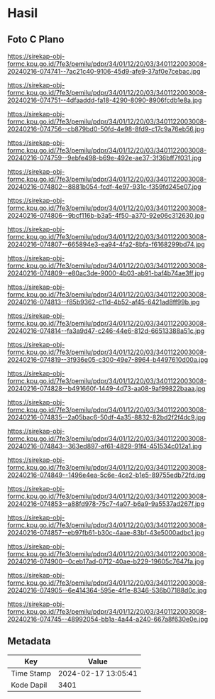 # Hasil

## Foto C Plano

https://sirekap-obj-formc.kpu.go.id/7fe3/pemilu/pdpr/34/01/12/20/03/3401122003008-20240216-074741--7ac21c40-9106-45d9-afe9-37af0e7cebac.jpg

https://sirekap-obj-formc.kpu.go.id/7fe3/pemilu/pdpr/34/01/12/20/03/3401122003008-20240216-074751--4dfaaddd-fa18-4290-8090-8906fcdb1e8a.jpg

https://sirekap-obj-formc.kpu.go.id/7fe3/pemilu/pdpr/34/01/12/20/03/3401122003008-20240216-074756--cb879bd0-50fd-4e98-8fd9-c17c9a76eb56.jpg

https://sirekap-obj-formc.kpu.go.id/7fe3/pemilu/pdpr/34/01/12/20/03/3401122003008-20240216-074759--9ebfe498-b69e-492e-ae37-3f36bff7f031.jpg

https://sirekap-obj-formc.kpu.go.id/7fe3/pemilu/pdpr/34/01/12/20/03/3401122003008-20240216-074802--8881b054-fcdf-4e97-931c-f359fd245e07.jpg

https://sirekap-obj-formc.kpu.go.id/7fe3/pemilu/pdpr/34/01/12/20/03/3401122003008-20240216-074806--9bcf116b-b3a5-4f50-a370-92e06c312630.jpg

https://sirekap-obj-formc.kpu.go.id/7fe3/pemilu/pdpr/34/01/12/20/03/3401122003008-20240216-074807--665894e3-ea94-4fa2-8bfa-f6168299bd74.jpg

https://sirekap-obj-formc.kpu.go.id/7fe3/pemilu/pdpr/34/01/12/20/03/3401122003008-20240216-074809--e80ac3de-9000-4b03-ab91-baf4b74ae3ff.jpg

https://sirekap-obj-formc.kpu.go.id/7fe3/pemilu/pdpr/34/01/12/20/03/3401122003008-20240216-074813--f85b9362-c11d-4b52-af45-6421ad8ff99b.jpg

https://sirekap-obj-formc.kpu.go.id/7fe3/pemilu/pdpr/34/01/12/20/03/3401122003008-20240216-074814--fa3a9d47-c246-44e6-812d-66513388a51c.jpg

https://sirekap-obj-formc.kpu.go.id/7fe3/pemilu/pdpr/34/01/12/20/03/3401122003008-20240216-074819--3f936e05-c300-49e7-8964-b4497610d00a.jpg

https://sirekap-obj-formc.kpu.go.id/7fe3/pemilu/pdpr/34/01/12/20/03/3401122003008-20240216-074828--b491660f-1449-4d73-aa08-9af99822baaa.jpg

https://sirekap-obj-formc.kpu.go.id/7fe3/pemilu/pdpr/34/01/12/20/03/3401122003008-20240216-074835--2a05bac6-50df-4a35-8832-82bd2f2f4dc9.jpg

https://sirekap-obj-formc.kpu.go.id/7fe3/pemilu/pdpr/34/01/12/20/03/3401122003008-20240216-074843--363ed897-af61-4829-91f4-451534c012a1.jpg

https://sirekap-obj-formc.kpu.go.id/7fe3/pemilu/pdpr/34/01/12/20/03/3401122003008-20240216-074849--1496e4ea-5c6e-4ce2-b1e5-89755edb72fd.jpg

https://sirekap-obj-formc.kpu.go.id/7fe3/pemilu/pdpr/34/01/12/20/03/3401122003008-20240216-074853--a88fd978-75c7-4a07-b6a9-9a5537ad267f.jpg

https://sirekap-obj-formc.kpu.go.id/7fe3/pemilu/pdpr/34/01/12/20/03/3401122003008-20240216-074857--eb97fb61-b30c-4aae-83bf-43e5000adbc1.jpg

https://sirekap-obj-formc.kpu.go.id/7fe3/pemilu/pdpr/34/01/12/20/03/3401122003008-20240216-074900--0ceb17ad-0712-40ae-b229-19605c7647fa.jpg

https://sirekap-obj-formc.kpu.go.id/7fe3/pemilu/pdpr/34/01/12/20/03/3401122003008-20240216-074905--6e414364-595e-4f1e-8346-536b07188d0c.jpg

https://sirekap-obj-formc.kpu.go.id/7fe3/pemilu/pdpr/34/01/12/20/03/3401122003008-20240216-074745--48992054-bb1a-4a44-a240-667a8f630e0e.jpg


## Metadata

| Key        | Value               |
| ---------- | ------------------- |
| Time Stamp | 2024-02-17 13:05:41 |
| Kode Dapil | 3401                |



